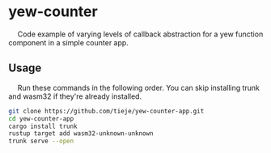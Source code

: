 # yew-counter

&emsp; Code example of varying levels of callback abstraction for a yew function component in a simple counter app.

## Usage

&emsp; Run these commands in the following order. You can skip installing trunk and wasm32 if they're already installed.

```sh
git clone https://github.com/tieje/yew-counter-app.git
cd yew-counter-app
cargo install trunk
rustup target add wasm32-unknown-unknown
trunk serve --open
```
